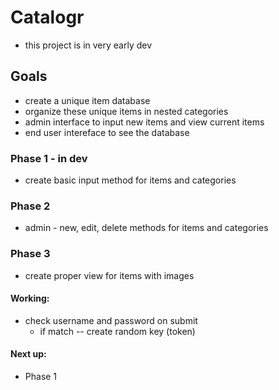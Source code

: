 # Catalogr
* this project is in very early dev

## Goals
* create a unique item database
* organize these unique items in nested categories
* admin interface to input new items and view current items
* end user intereface to see the database

### Phase 1 - in dev
* create basic input method for items and categories

### Phase 2
* admin - new, edit, delete methods for items and categories

### Phase 3
* create proper view for items with images

#### Working:
* check username and password on submit
  * if match -- create random key (token)

#### Next up:
* Phase 1